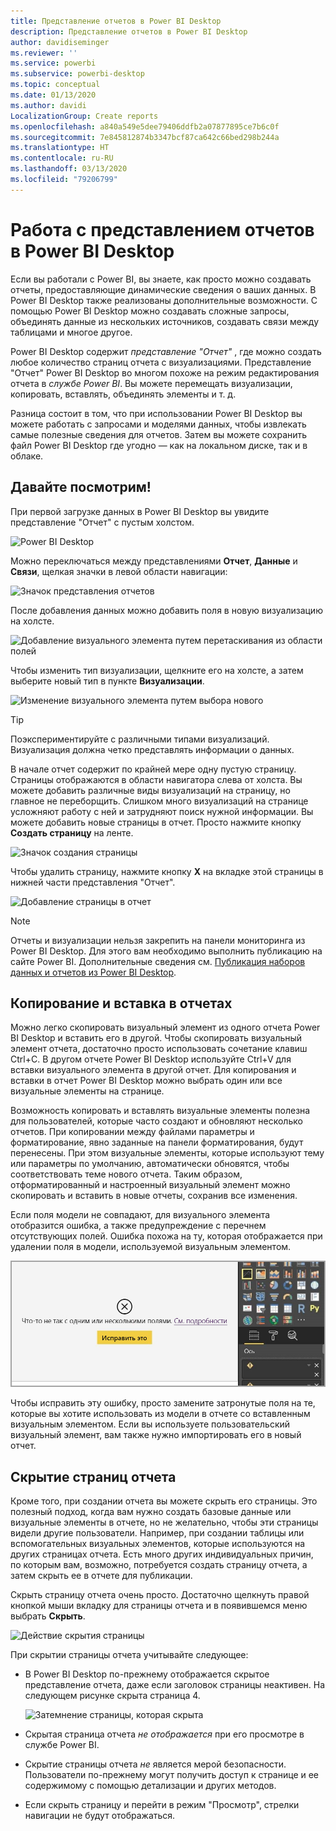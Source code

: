```yaml
---
title: Представление отчетов в Power BI Desktop
description: Представление отчетов в Power BI Desktop
author: davidiseminger
ms.reviewer: ''
ms.service: powerbi
ms.subservice: powerbi-desktop
ms.topic: conceptual
ms.date: 01/13/2020
ms.author: davidi
LocalizationGroup: Create reports
ms.openlocfilehash: a840a549e5dee79406ddfb2a07877895ce7b6c0f
ms.sourcegitcommit: 7e845812874b3347bcf87ca642c66bed298b244a
ms.translationtype: HT
ms.contentlocale: ru-RU
ms.lasthandoff: 03/13/2020
ms.locfileid: "79206799"
---
```

# <a name="work-with-report-view-in-power-bi-desktop"></a>Работа с представлением отчетов в Power BI Desktop

Если вы работали с Power BI, вы знаете, как просто можно создавать отчеты, предоставляющие динамические сведения о ваших данных. В Power BI Desktop также реализованы дополнительные возможности. С помощью Power BI Desktop можно создавать сложные запросы, объединять данные из нескольких источников, создавать связи между таблицами и многое другое.

Power BI Desktop содержит *представление "Отчет"* , где можно создать любое количество страниц отчета с визуализациями. Представление "Отчет" Power BI Desktop во многом похоже на режим редактирования отчета в *службе Power BI*. Вы можете перемещать визуализации, копировать, вставлять, объединять элементы и т. д.

Разница состоит в том, что при использовании Power BI Desktop вы можете работать с запросами и моделями данных, чтобы извлекать самые полезные сведения для отчетов. Затем вы можете сохранить файл Power BI Desktop где угодно — как на локальном диске, так и в облаке.

## <a name="lets-take-a-look"></a>Давайте посмотрим!

При первой загрузке данных в Power BI Desktop вы увидите представление "Отчет" с пустым холстом.

![Power BI Desktop](media/desktop-report-view/pbi_reportviewinpbidesigner_reportview.png)

Можно переключаться между представлениями **Отчет**, **Данные** и **Связи**, щелкая значки в левой области навигации:

![Значок представления отчетов](media/desktop-report-view/pbi_reportviewinpbidesigner_changeview.png)

После добавления данных можно добавить поля в новую визуализацию на холсте.

![Добавление визуального элемента путем перетаскивания из области полей](media/desktop-report-view/pbid_reportview_addvis.gif)

Чтобы изменить тип визуализации, щелкните его на холсте, а затем выберите новый тип в пункте **Визуализации**.

![Изменение визуального элемента путем выбора нового](media/desktop-report-view/pbid_reportview_changevis.gif)

> [!TIP]
> Поэкспериментируйте с различными типами визуализаций. Визуализация должна четко представлять информации о данных.

В начале отчет содержит по крайней мере одну пустую страницу. Страницы отображаются в области навигатора слева от холста. Вы можете добавить различные виды визуализаций на страницу, но главное не переборщить. Слишком много визуализаций на странице усложняют работу с ней и затрудняют поиск нужной информации. Вы можете добавить новые страницы в отчет. Просто нажмите кнопку **Создать страницу** на ленте.

![Значок создания страницы](media/desktop-report-view/pbidesignerreportviewnewpage.png)

Чтобы удалить страницу, нажмите кнопку **X** на вкладке этой страницы в нижней части представления "Отчет".

![Добавление страницы в отчет](media/desktop-report-view/pbi_reportviewinpbidesigner_deletepage.png)

> [!NOTE]
> Отчеты и визуализации нельзя закрепить на панели мониторинга из Power BI Desktop. Для этого вам необходимо выполнить публикацию на сайте Power BI. Дополнительные сведения см. [Публикация наборов данных и отчетов из Power BI Desktop](desktop-upload-desktop-files.md).

## <a name="copy-and-paste-between-reports"></a>Копирование и вставка в отчетах

Можно легко скопировать визуальный элемент из одного отчета Power BI Desktop и вставить его в другой. Чтобы скопировать визуальный элемент отчета, достаточно просто использовать сочетание клавиш Ctrl+C. В другом отчете Power BI Desktop используйте Ctrl+V для вставки визуального элемента в другой отчет. Для копирования и вставки в отчет Power BI Desktop можно выбрать один или все визуальные элементы на странице.

Возможность копировать и вставлять визуальные элементы полезна для пользователей, которые часто создают и обновляют несколько отчетов. При копировании между файлами параметры и форматирование, явно заданные на панели форматирования, будут перенесены. При этом визуальные элементы, которые используют тему или параметры по умолчанию, автоматически обновятся, чтобы соответствовать теме нового отчета. Таким образом, отформатированный и настроенный визуальный элемент можно скопировать и вставить в новые отчеты, сохранив все изменения.

Если поля модели не совпадают, для визуального элемента отобразится ошибка, а также предупреждение с перечнем отсутствующих полей. Ошибка похожа на ту, которая отображается при удалении поля в модели, используемой визуальным элементом.

![Ошибка при копировании и вставке визуального элемента: нет поля данных](media/desktop-report-view/report-view_07.png)

Чтобы исправить эту ошибку, просто замените затронутые поля на те, которые вы хотите использовать из модели в отчете со вставленным визуальным элементом. Если вы используете пользовательский визуальный элемент, вам также нужно импортировать его в новый отчет.

## <a name="hide-report-pages"></a>Скрытие страниц отчета

Кроме того, при создании отчета вы можете скрыть его страницы. Это полезный подход, когда вам нужно создать базовые данные или визуальные элементы в отчете, но не желательно, чтобы эти страницы видели другие пользователи. Например, при создании таблицы или вспомогательных визуальных элементов, которые используются на других страницах отчета. Есть много других индивидуальных причин, по которым вам, возможно, потребуется создать страницу отчета, а затем скрыть ее в отчете для публикации.

Скрыть страницу отчета очень просто. Достаточно щелкнуть правой кнопкой мыши вкладку для страницы отчета и в появившемся меню выбрать **Скрыть**.

![Действие скрытия страницы](media/desktop-report-view/report-view_05.png)

При скрытии страницы отчета учитывайте следующее:

* В Power BI Desktop по-прежнему отображается скрытое представление отчета, даже если заголовок страницы неактивен. На следующем рисунке скрыта страница 4.

    ![Затемнение страницы, которая скрыта](media/desktop-report-view/report-view_06.png)

* Скрытая страница отчета *не отображается* при его просмотре в службе Power BI.

* Скрытие страницы отчета *не* является мерой безопасности. Пользователи по-прежнему могут получить доступ к странице и ее содержимому с помощью детализации и других методов.

* Если скрыть страницу и перейти в режим "Просмотр", стрелки навигации не будут отображаться.
